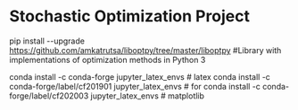 # Stochastic Optimization Project

pip install --upgrade https://github.com/amkatrutsa/liboptpy/tree/master/liboptpy #Library with implementations of optimization methods in Python 3

conda install -c conda-forge jupyter_latex_envs                                   # latex
conda install -c conda-forge/label/cf201901 jupyter_latex_envs                    # for 
conda install -c conda-forge/label/cf202003 jupyter_latex_envs                    # matplotlib
